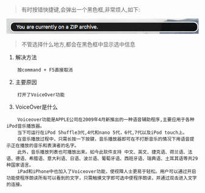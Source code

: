 
>有时按错快捷键,会弹出一个黑色框,非常烦人,如下:

![](../img/16-6-1/2.png)

>不管选择什么地方,都会在黑色框中显示选中信息


1. 解决方法
```
    按command + F5直接取消
```

2. 主要原因
```
    打开了VoiceOver功能
```
3. VoiceOver是什么
```
    Voiceover功能是APPLE公司在2009年4月新推出的一种语音辅助程序,主要应用于各种iPod音乐播放器。
    当下可运行在iPod Shuffle3代,4代和nano 5代，6代,7代以及iPod touch上。
    在音乐播放过程中，只需长按一下按键，音乐播放器即可在不打断音乐的情况下用语音提示正在播放的音乐和表演者的名字。
    此外，音乐播放列表也可播放出来。如今此软件支持 中文、英文、捷克语、荷兰语、法语、德语、希腊语、意大利语、日语、波兰语、葡萄牙语、西班牙语、瑞典语、土耳其语等共29种国家语言。
    iPad和iPhone中也加入了Voiceover功能，使视障人士更易于轻松。用户可以通过开启功能使程序朗读所有可以看到的文字，只需触摸文字即可选中使程序朗读，并通过双击进入文字的连接。
```